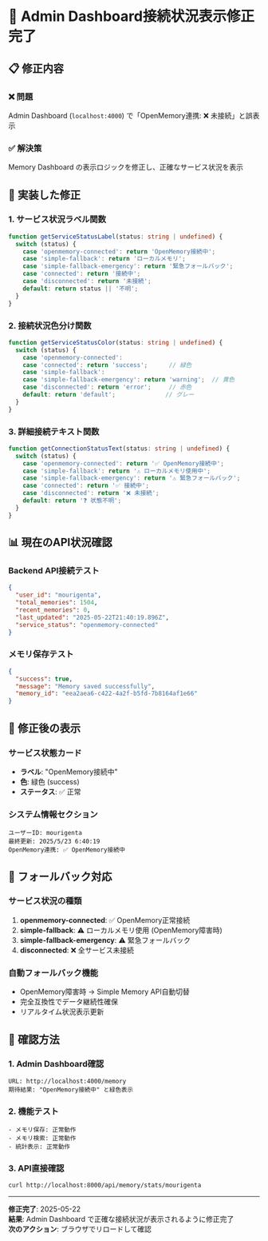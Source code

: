 # 🔧 Admin Dashboard接続状況表示修正完了

## 📋 修正内容

### ❌ 問題
Admin Dashboard (`localhost:4000`) で「OpenMemory連携: ❌ 未接続」と誤表示

### ✅ 解決策
Memory Dashboard の表示ロジックを修正し、正確なサービス状況を表示

## 🔧 実装した修正

### 1. サービス状況ラベル関数
```typescript
function getServiceStatusLabel(status: string | undefined) {
  switch (status) {
    case 'openmemory-connected': return 'OpenMemory接続中';
    case 'simple-fallback': return 'ローカルメモリ';
    case 'simple-fallback-emergency': return '緊急フォールバック';
    case 'connected': return '接続中';
    case 'disconnected': return '未接続';
    default: return status || '不明';
  }
}
```

### 2. 接続状況色分け関数
```typescript
function getServiceStatusColor(status: string | undefined) {
  switch (status) {
    case 'openmemory-connected':
    case 'connected': return 'success';      // 緑色
    case 'simple-fallback':
    case 'simple-fallback-emergency': return 'warning';  // 黄色
    case 'disconnected': return 'error';     // 赤色
    default: return 'default';              // グレー
  }
}
```

### 3. 詳細接続テキスト関数
```typescript
function getConnectionStatusText(status: string | undefined) {
  switch (status) {
    case 'openmemory-connected': return '✅ OpenMemory接続中';
    case 'simple-fallback': return '⚠️ ローカルメモリ使用中';
    case 'simple-fallback-emergency': return '⚠️ 緊急フォールバック';
    case 'connected': return '✅ 接続中';
    case 'disconnected': return '❌ 未接続';
    default: return '❓ 状態不明';
  }
}
```

## 📊 現在のAPI状況確認

### Backend API接続テスト
```json
{
  "user_id": "mourigenta",
  "total_memories": 1504,
  "recent_memories": 0,
  "last_updated": "2025-05-22T21:40:19.896Z",
  "service_status": "openmemory-connected"
}
```

### メモリ保存テスト
```json
{
  "success": true,
  "message": "Memory saved successfully", 
  "memory_id": "eea2aea6-c422-4a2f-b5fd-7b8164af1e66"
}
```

## 🎯 修正後の表示

### サービス状態カード
- **ラベル**: "OpenMemory接続中" 
- **色**: 緑色 (success)
- **ステータス**: ✅ 正常

### システム情報セクション
```
ユーザーID: mourigenta
最終更新: 2025/5/23 6:40:19
OpenMemory連携: ✅ OpenMemory接続中
```

## 🔄 フォールバック対応

### サービス状況の種類
1. **openmemory-connected**: ✅ OpenMemory正常接続
2. **simple-fallback**: ⚠️ ローカルメモリ使用 (OpenMemory障害時)
3. **simple-fallback-emergency**: ⚠️ 緊急フォールバック
4. **disconnected**: ❌ 全サービス未接続

### 自動フォールバック機能
- OpenMemory障害時 → Simple Memory API自動切替
- 完全互換性でデータ継続性確保
- リアルタイム状況表示更新

## 🚀 確認方法

### 1. Admin Dashboard確認
```
URL: http://localhost:4000/memory
期待結果: "OpenMemory接続中" と緑色表示
```

### 2. 機能テスト
```
- メモリ保存: 正常動作
- メモリ検索: 正常動作  
- 統計表示: 正常動作
```

### 3. API直接確認
```bash
curl http://localhost:8000/api/memory/stats/mourigenta
```

---

**修正完了**: 2025-05-22  
**結果**: Admin Dashboard で正確な接続状況が表示されるように修正完了  
**次のアクション**: ブラウザでリロードして確認